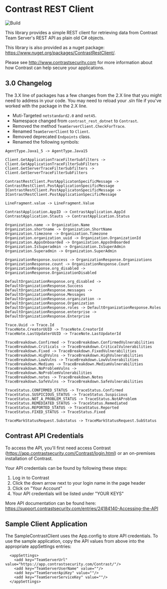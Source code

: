 # Contrast REST Client

![Build](https://github.com/Contrast-Security-OSS/contrast-sdk-dotnet/workflows/Build/badge.svg)

This library provides a simple REST client for retrieving data from Contrast Team Server's REST API as plain old C# objects.  

This library is also provided as a nuget package: https://www.nuget.org/packages/ContrastRestClient/. 

Please see http://www.contrastsecurity.com for more information about how Contrast can help secure your applications.

## 3.0 Changelog

The 3.X line of packages has a few changes from the 2.X line that you might need to address in your code.  You may need to reload your .sln file if you've worked with the package in the 2.X line.

* Muti-Targeted `netstandard2.0` and `net45`.
* Namespace changed from `contrast_rest_dotnet` to `Contrast`.
* Removed the method `TeamServerClient.CheckForTrace`.
* Renamed `TeamServerClient` to `Client`.
* Removed deprecated `Endpoints` class.
* Renamed the following symbols:

```
AgentType.Java1_5 -> AgentType.Java15

Client.GetApplicationTraceFilterSubfilters -> Client.GetApplicationTraceFilterSubFilters
Client.GetServerTraceFilterSubfilters -> Client.GetServerTraceFilterSubFilters

ContrastRestClient.PostApplicatonSpecificMessage -> ContrastRestClient.PostApplicationSpecificMessage
IContrastRestClient.PostApplicatonSpecificMessage -> IContrastRestClient.PostApplicationSpecificMessage

LineFragment.value -> LineFragment.Value

ContrastApplication.AppID -> ContrastApplication.AppId
ContrastApplication.Stauts -> ContrastApplication.Status

Organization.name -> Organization.Name
Organization.shortname -> Organization.ShortName
Organization.timezone -> Organization.Timezone
Organization.organization_uuid -> Organization.OrganizationId
Organization.AppsOnboarded -> Organization.AppsOnBoarded
Organization.IsSuperadmin -> Organization.IsSuperAdmin
Organization.Superadmin -> Organization.SuperAdmin

OrganizationResponse.success -> OrganizationResponse.Organizations
OrganizationResponse.count -> OrganizationResponse.Count
OrganizationResponse.org_disabled -> OrganizationResponse.OrganizationDisabled

DefaultOrganizationResponse.org_disabled -> DefaultOrganizationResponse.Success
DefaultOrganizationResponse.messages -> DefaultOrganizationResponse.Messages
DefaultOrganizationResponse.organization -> DefaultOrganizationResponse.Organization
DefaultOrganizationResponse.roles -> DefaultOrganizationResponse.Roles
DefaultOrganizationResponse.enterprise -> DefaultOrganizationResponse.Enterprise

Trace.Uuid -> Trace.Id
TraceNote.CreatorUUID -> TraceNote.CreatorId
TraceNote.LastUpdaterUUID -> TraceNote.LastUpdaterId

TraceBreakdown.Confirmed -> TraceBreakdown.ConfirmedVulnerabilities
TraceBreakdown.Criticals -> TraceBreakdown.CriticalVulnerabilities
TraceBreakdown.Fixed -> TraceBreakdown.FixedVulnerabilities
TraceBreakdown.HighVulns -> TraceBreakdown.HighVulnerabilities
TraceBreakdown.LowVulns -> TraceBreakdown.LowVulnerabilities
TraceBreakdown.Mediums -> TraceBreakdown.MediumVulnerabilities
TraceBreakdown.NoProblemVulns -> TraceBreakdown.NoProblemVulnerabilities
TraceBreakdown.notes -> TraceBreakdown.Notes
TraceBreakdown.SafeVulns -> TraceBreakdown.SafeVulnerabilities

TraceStatus.CONFIRMED_STATUS -> TraceStatus.Confirmed
TraceStatus.SUSPICIOUS_STATUS -> TraceStatus.Suspicious
TraceStatus.NOT_A_PROBLEM_STATUS -> TraceStatus.NotAProblem
TraceStatus.REMEDIATED_STATUS -> TraceStatus.Remediated
TraceStatus.REPORTED_STATUS -> TraceStatus.Reported
TraceStatus.FIXED_STATUS -> TraceStatus.Fixed

TraceMarkStatusRequest.Substatus -> TraceMarkStatusRequest.SubStatus
```

## Contrast API Credentials
To access the API, you'll first need access Contrast (https://app.contrastsecurity.com/Contrast/login.html) or an on-premises installation of Contrast.

Your API credentials can be found by following these steps:

1. Log in to Contrast
2. Click the down arrow next to your login name in the page header
3. Click on "Your Account"
4. Your API credentials will be listed under "YOUR KEYS"

More API documentation can be found here: https://support.contrastsecurity.com/entries/24184140-Accessing-the-API

## Sample Client Application
The SampleContrastClient uses the App.config to store API credentials. To use the sample application, copy the API values from above into the appropriate appSettings entries:

```
  <appSettings>
    <add key="TeamServerUrl" value="https://app.contrastsecurity.com/Contrast/"/>
    <add key="TeamServerUserName" value=""/>
    <add key="TeamServerApiKey" value=""/>
    <add key="TeamServerServiceKey" value=""/>
  </appSettings>
```
